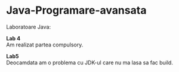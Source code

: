 # Java-Programare-avansata
Laboratoare Java:

<b>Lab 4</b><br>
Am realizat partea compulsory.

<b>Lab5</b><br>
Deocamdata am o problema cu JDK-ul care nu ma lasa sa fac build.
